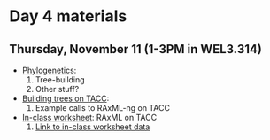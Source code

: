 # Day 4 materials

## Thursday, November 11 (1-3PM in WEL3.314)

* [Phylogenetics](https://github.com/eachambers/UNAMtraining/blob/main/Day4/4.1_RADseq_phylo.pdf):
  1. Tree-building
  2. Other stuff?
* [Building trees on TACC](https://github.com/eachambers/UNAMtraining/blob/main/Day4/4.2_RAxML_howto.pdf):
  1. Example calls to RAxML-ng on TACC
* [In-class worksheet](): RAxML on TACC
  1. [Link to in-class worksheet data]()

